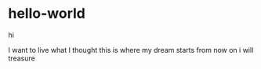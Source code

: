 # hello-world

hi

I want to live what I thought
this is where my dream starts
from now on i will treasure
